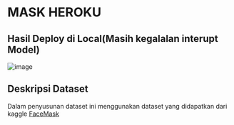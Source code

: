 # MASK HEROKU

## Hasil Deploy di Local(Masih kegalalan interupt Model)

![image](https://user-images.githubusercontent.com/49096980/146734051-5e350700-f1b9-4168-8787-c6f002c0543d.png)


## Deskripsi Dataset 
Dalam penyusunan dataset ini menggunakan dataset yang didapatkan dari kaggle [FaceMask](https://www.kaggle.com/ashishjangra27/face-mask-12k-images-dataset)
